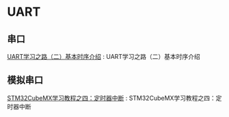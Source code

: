 # UART

## 串口 

[UART学习之路（二）基本时序介绍](https://www.cnblogs.com/jaso0ns-blogs/p/9746718.html) : UART学习之路（二）基本时序介绍 


## 模拟串口

[STM32CubeMX学习教程之四：定时器中断](https://blog.csdn.net/toopoo/article/details/79748683) : STM32CubeMX学习教程之四：定时器中断 




